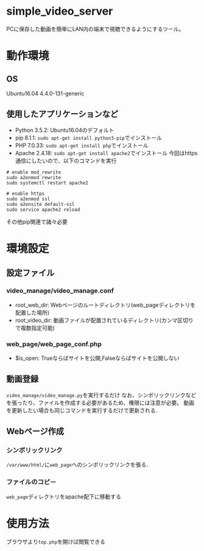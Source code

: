 # simple_video_server
PCに保存した動画を簡単にLAN内の端末で視聴できるようにするツール。

# 動作環境
## OS
Ubuntu16.04
4.4.0-131-generic

## 使用したアプリケーションなど
- Python 3.5.2:
Ubuntu16.04のデフォルト
- pip 8.1.1:
`sudo apt-get install python3-pip`でインストール
- PHP 7.0.33:
`sudo apt-get install php`でインストール
- Apache 2.4.18:
`sudo apt-get install apache2`でインストール
今回はhttps通信にしたいので、以下のコマンドを実行
```
# enable mod_rewrite
sudo a2enmod rewrite
sudo systemctl restart apache2

# enable https
sudo a2enmod ssl
sudo a2ensite default-ssl
sudo service apache2 reload
```

その他pip関連で諸々必要


# 環境設定
## 設定ファイル
### video_manage/video_manage.conf
- root_web_dir: Webページのルートディレクトリ(web_pageディレクトリを配置した場所)
- root_video_dir: 動画ファイルが配置されているディレクトリ(カンマ区切りで複数指定可能)


### web_page/web_page_conf.php
- $is_open: Trueならばサイトを公開,Falseならばサイトを公開しない


## 動画登録
`video_manage/video_manage.py`を実行するだけ
なお、シンボリックリンクなどを張ったり、ファイルを作成する必要があるため、権限には注意が必要。
動画を更新したい場合も同じコマンドを実行するだけで更新される．


## Webページ作成
### シンボリックリンク
`/var/www/html/`に`web_page`へのシンボリックリンクを張る．
### ファイルのコピ－
`web_page`ディレクトリをapache配下に移動する


# 使用方法
ブラウザより`top.php`を開けば閲覧できる
